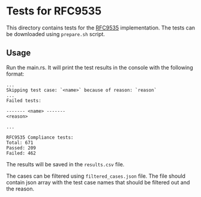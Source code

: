# Tests for RFC9535

This directory contains tests for the [RFC9535](https://www.rfc-editor.org/info/rfc9535) implementation.
The tests can be downloaded using `prepare.sh` script.

## Usage
Run the main.rs.
It will print the test results in the console with the following format:
```
...
Skipping test case: `<name>` because of reason: `reason`
...
Failed tests:

------- <name> -------
<reason>

...

RFC9535 Compliance tests:
Total: 671
Passed: 209
Failed: 462

```

The results will be saved in the `results.csv` file.

The cases can be filtered using `filtered_cases.json` file. 
The file should contain json array with the test case names that should be filtered out and the reason.
